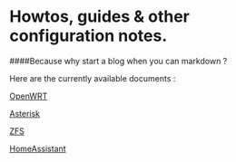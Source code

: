 # Howtos, guides & other configuration notes.

####Because why start a blog when you can markdown ?

Here are the currently available documents :


[OpenWRT](./OpenWRT/)

[Asterisk](./Asterisk/)

[ZFS](./ZFS/)

[HomeAssistant](./HomeAssistant/)
